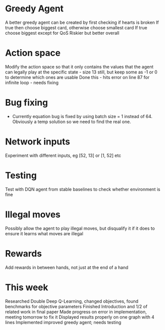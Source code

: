 # Greedy Agent

A better greedy agent can be created by first checking if hearts is broken
If true then choose biggest card, otherwise choose smallest card
If true choose biggest except for QoS
Riskier but better overall

# Action space

Modify the action space so that it only contains the values that the agent can legally play 
at the specific state - size 13 still, but keep some as -1 or 0 to determine which ones are usable
Done this - hits error on line 87 for infinite loop - needs fixing

# Bug fixing

- Currently equation bug is fixed by using batch size = 1 instead of 64. Obviously a temp solution so
we need to find the real one.

# Network inputs

Experiment with different inputs, eg [52, 13] or [1, 52] etc

# Testing

Test with DQN agent from stable baselines to check whether environment is fine

# Illegal moves

Possibly allow the agent to play illegal moves, but disqualify it if it does to ensure it learns what
moves are illegal

# Rewards

Add rewards in between hands, not just at the end of a hand

# This week

Researched Double Deep Q-Learning, changed objectives, found benchmarks for objective parameters
Finished Introduction and 1/2 of related work in final paper
Made progress on error in implementation, meeting tomorrow to fix it
Displayed results properly on one graph with 4 lines
Implemented improved greedy agent; needs testing
